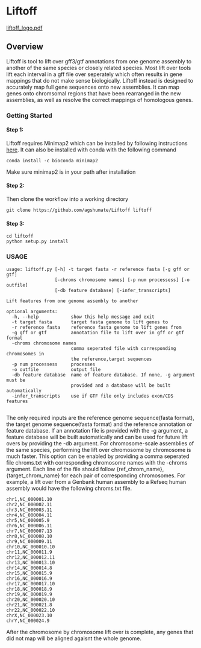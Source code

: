# Liftoff
[liftoff_logo.pdf](https://github.com/agshumate/Liftoff/files/4773007/liftoff_logo.pdf)
## Overview
Liftoff is tool to lift over gff3/gtf annotations from one genome assembly to another of the same species or closely related species. Most lift over tools lift each interval in a gff file over seperately which often results in gene mappings that do not make sense biologically. Liftoff instead is designed to accurately map full gene sequences onto new assemblies. It can map genes onto chromsomal regions that have been rearranged in the new assemblies, as well as resolve the correct mappings of homologous genes. 

### Getting Started

#### Step 1:
Liftoff requires Minimap2 which can be installed by following instructions [here](https://github.com/lh3/minimap2/releases/tag/v2.17). It can also be installed with conda with the following command

```
conda install -c bioconda minimap2
```
Make sure minimap2 is in your path after installation 


#### Step 2: 
Then clone the workflow into a working directory 
```
git clone https://github.com/agshumate/Liftoff liftoff 
```

#### Step 3:

```
cd liftoff
python setup.py install
```

### USAGE
```
usage: liftoff.py [-h] -t target fasta -r reference fasta [-g gff or gtf]
                  [-chroms chromosome names] [-p num processess] [-o outfile]
                  [-db feature database] [-infer_transcripts]

Lift features from one genome assembly to another

optional arguments:
  -h, --help            show this help message and exit
  -t target fasta       target fasta genome to lift genes to
  -r reference fasta    reference fasta genome to lift genes from
  -g gff or gtf         annotation file to lift over in gff or gtf format
  -chroms chromosome names
                        comma seperated file with corresponding chromosomes in
                        the reference,target sequences
  -p num processess     processes
  -o outfile            output file
  -db feature database  name of feature database. If none, -g argument must be
                        provided and a database will be built automatically
  -infer_transcripts    use if GTF file only includes exon/CDS features
 
```
The only required inputs are the reference genome sequence(fasta format), the target genome sequence(fasta format) and the reference annotation or feature database. If an annotation file is provided with the -g argument, a feature database will be built automatically and can be used for future lift overs by providing the -db argument. For chromosome-scale assemblies of the same species, performing the lift over chromosome by chromosome is much faster. This option can be enabled by providing a  comma seperated file chroms.txt with corresponding chromosome names with the -chroms argument. Each line of the file should follow {ref_chrom_name},{target_chrom_name} for each pair of corresponding chromosomes. For example, a lift over from a Genbank human assembly to a Refseq human assembly would have the following chroms.txt file. 
 ```
chr1,NC_000001.10
chr2,NC_000002.11
chr3,NC_000003.11
chr4,NC_000004.11
chr5,NC_000005.9
chr6,NC_000006.11
chr7,NC_000007.13
chr8,NC_000008.10
chr9,NC_000009.11
chr10,NC_000010.10
chr11,NC_000011.9
chr12,NC_000012.11
chr13,NC_000013.10
chr14,NC_000014.8
chr15,NC_000015.9
chr16,NC_000016.9
chr17,NC_000017.10
chr18,NC_000018.9
chr19,NC_000019.9
chr20,NC_000020.10
chr21,NC_000021.8
chr22,NC_000022.10
chrX,NC_000023.10
chrY,NC_000024.9
```
After the chromosome by chromosome lift over is complete, any genes that did not map will be aligned agaisnt the whole genome. 
